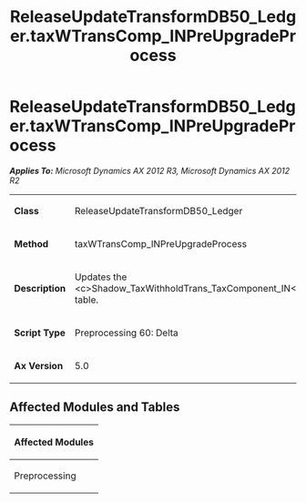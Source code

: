 ﻿---
title: ReleaseUpdateTransformDB50_Ledger.taxWTransComp_INPreUpgradeProcess
TOCTitle: ReleaseUpdateTransformDB50_Ledger.taxWTransComp_INPreUpgradeProcess
ms:assetid: 4a1401e8-9914-a3a8-0260-f92ddbe040d6
ms:mtpsurl: https://msdn.microsoft.com/en-us/library/JJ685365(v=AX.60)
ms:contentKeyID: 49708085
ms.date: 05/18/2015
mtps_version: v=AX.60
---

# ReleaseUpdateTransformDB50\_Ledger.taxWTransComp\_INPreUpgradeProcess 


_**Applies To:** Microsoft Dynamics AX 2012 R3, Microsoft Dynamics AX 2012 R2_

<table>
<colgroup>
<col style="width: 50%" />
<col style="width: 50%" />
</colgroup>
<tbody>
<tr class="odd">
<td><p><strong>Class</strong></p></td>
<td><p>ReleaseUpdateTransformDB50_Ledger</p></td>
</tr>
<tr class="even">
<td><p><strong>Method</strong></p></td>
<td><p>taxWTransComp_INPreUpgradeProcess</p></td>
</tr>
<tr class="odd">
<td><p><strong>Description</strong></p></td>
<td><p>Updates the &lt;c&gt;Shadow_TaxWithholdTrans_TaxComponent_IN&lt;/c&gt; table.</p></td>
</tr>
<tr class="even">
<td><p><strong>Script Type</strong></p></td>
<td><p>Preprocessing 60: Delta</p></td>
</tr>
<tr class="odd">
<td><p><strong>Ax Version</strong></p></td>
<td><p>5.0</p></td>
</tr>
</tbody>
</table>


## Affected Modules and Tables

<table>
<colgroup>
<col style="width: 100%" />
</colgroup>
<thead>
<tr class="header">
<th><p>Affected Modules</p></th>
</tr>
</thead>
<tbody>
<tr class="odd">
<td><p>Preprocessing</p></td>
</tr>
</tbody>
</table>

  


